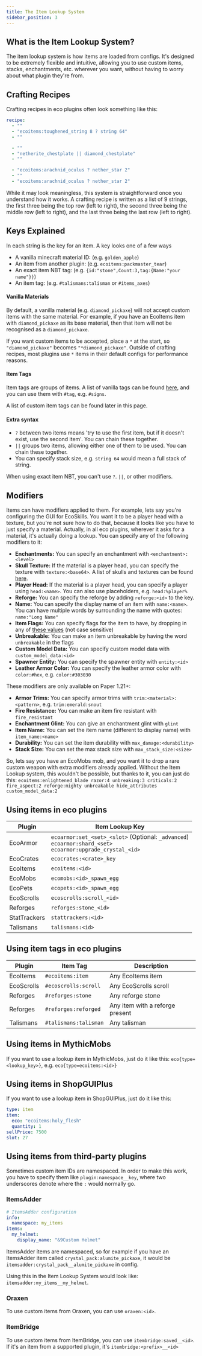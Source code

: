 ```yaml
---
title: The Item Lookup System
sidebar_position: 3
---
```


## What is the Item Lookup System?

The item lookup system is how items are loaded from configs. It's designed to be extremely flexible and intuitive, allowing you to use custom items, stacks, enchantments, etc. wherever you want, without having to worry about
what plugin they're from.

## Crafting Recipes

Crafting recipes in eco plugins often look something like this:

```yaml
recipe:
  - ""
  - "ecoitems:toughened_string 8 ? string 64"
  - ""

  - ""
  - "netherite_chestplate || diamond_chestplate"
  - ""

  - "ecoitems:arachnid_oculus ? nether_star 2"
  - ""
  - "ecoitems:arachnid_oculus ? nether_star 2"
```

While it may look meaningless, this system is straightforward once you understand how it works. A crafting recipe is written as a list of 9 strings, the first three being the top row (left to right),
the second three being the middle row (left to right), and the last three being the last row (left to right).

## Keys Explained

In each string is the key for an item. A key looks one of a few ways

- A vanilla minecraft material ID: (e.g. `golden_apple`)
- An item from another plugin: (e.g. `ecoitems:packmaster_tear`)
- An exact item NBT tag: (e.g. `{id:"stone",Count:3,tag:{Name:"your name"}}`)
- An item tag: (e.g. `#talismans:talisman` or `#items_axes`)

#### Vanilla Materials

By default, a vanilla material (e.g. `diamond_pickaxe`) will not accept custom items with the same material. For example, if you have an EcoItems item with `diamond_pickaxe` as its base material,
then that item will not be recognised as a `diamond_pickaxe`.

If you want custom items to be accepted, place a `*` at the start, so `"diamond_pickaxe"` becomes `"*diamond_pickaxe"`. Outside of crafting recipes, most plugins use `*` items in their
default configs for performance reasons.

#### Item Tags

Item tags are groups of items. A list of vanilla tags can be found [here](https://hub.spigotmc.org/javadocs/bukkit/org/bukkit/Tag.html), and you can use them with `#tag`, e.g. `#signs`.

A list of custom item tags can be found later in this page.

#### Extra syntax

- `?` between two items means 'try to use the first item, but if it doesn't exist, use the second item'. You can chain these together.
- `||` groups two items, allowing either one of them to be used. You can chain these together.
- You can specify stack size, e.g. `string 64` would mean a full stack of string.

When using exact item NBT, you can't use `?`. `||`, or other modifiers.

## Modifiers

Items can  have modifiers applied to them. For example, lets say you're configuring the GUI for EcoSkills. You want it to be a player head with a texture, but you're not sure how to do that, because it looks like you have to just specify a material. Actually, in all eco plugins, wherever it asks for a material, it's actually doing a lookup. You can specify any of the following modifiers to it:

- **Enchantments:** You can specify an enchantment with `<enchantment>:<level>`
- **Skull Texture:** If the material is a player head, you can specify the texture with `texture:<base64>`. A list of skulls and textures can be found [here](https://minecraft-heads.com/).
- **Player Head:** If the material is a player head, you can specify a player using `head:<name>`. You can also use placeholders, e.g. `head:%player%`
- **Reforge:** You can specify the reforge by adding `reforge:<id>` to the key.
- **Name:** You can specify the display name of an item with `name:<name>`. You can have multiple words by surrounding the name with quotes: `name:"Long Name"`
- **Item Flags:** You can specify flags for the item to have, by dropping in any of [these values](https://hub.spigotmc.org/javadocs/bukkit/org/bukkit/inventory/ItemFlag.html) (not case sensitive)
- **Unbreakable:** You can make an item unbreakable by having the word `unbreakable` in the flags
- **Custom Model Data:** You can specify custom model data with `custom_model_data:<id>`
- **Spawner Entity:** You can specify the spawner entity with `entity:<id>`
- **Leather Armor Color:** You can specify the leather armor color with `color:#hex`, e.g. `color:#303030`

These modifiers are only available on Paper 1.21+:

- **Armor Trims:** You can specify armor trims with `trim:<material>:<pattern>`, e.g. `trim:emerald:snout`
- **Fire Resistance:** You can make an item fire resistant with `fire_resistant`
- **Enchantment Glint:** You can give an enchantment glint with `glint`
- **Item Name:** You can set the item name (different to display name) with `item_name:<name>`
- **Durability:** You can set the item durability with `max_damage:<durability>`
- **Stack Size:** You can set the max stack size with `max_stack_size:<size>`

So, lets say you have an EcoMobs mob, and you want it to drop a rare custom weapon with extra modifiers already applied. Without the Item Lookup system, this wouldn't be possible, but thanks to it, you can just do this: `ecoitems:enlightened_blade razor:4 unbreaking:3 criticals:2 fire_aspect:2 reforge:mighty unbreakable hide_attributes custom_model_data:2`

## Using items in eco plugins

| Plugin       | Item Lookup Key                                                                                                     |
| ------------ | ------------------------------------------------------------------------------------------------------------------- |
| EcoArmor     | `ecoarmor:set_<set>_<slot>` (Optional: `_advanced`) <br/>`ecoarmor:shard_<set>`<br/>`ecoarmor:upgrade_crystal_<id>` |
| EcoCrates    | `ecocrates:<crate>_key`                                                                                             |
| EcoItems     | `ecoitems:<id>`                                                                                                     |
| EcoMobs      | `ecomobs:<id>_spawn_egg`                                                                                            |
| EcoPets      | `ecopets:<id>_spawn_egg`                                                                                            |
| EcoScrolls   | `ecoscrolls:scroll_<id>`                                                                                            |
| Reforges     | `reforges:stone_<id>`                                                                                               |
| StatTrackers | `stattrackers:<id>`                                                                                                 |
| Talismans    | `talismans:<id>`                                                                                                    |

## Using item tags in eco plugins

| Plugin     | Item Tag              | Description                     |
| ---------- | --------------------- | ------------------------------- |
| EcoItems   | `#ecoitems:item`      | Any EcoItems item               |
| EcoScrolls | `#ecoscrolls:scroll`  | Any EcoScrolls scroll           |
| Reforges   | `#reforges:stone`     | Any reforge stone               |
| Reforges   | `#reforges:reforged`  | Any item with a reforge present |
| Talismans  | `#talismans:talisman` | Any talisman                    |

## Using items in MythicMobs

If you want to use a lookup item in MythicMobs, just do it like this: `eco{type=<lookup_key>}`, e.g. `eco{type=ecoitems:<id>}`

## Using items in ShopGUIPlus

If you want to use a lookup item in ShopGUIPlus, just do it like this:

```yaml
type: item
item:
  eco: "ecoitems:holy_flesh"
  quantity: 1
sellPrice: 7500
slot: 27
```

## Using items from third-party plugins

Sometimes custom item IDs are namespaced. In order to make this work, you have to specify them like `plugin:namespace__key`, where two underscores denote where the `:` would normally go.

### ItemsAdder

```yaml
# ItemsAdder configuration
info:
  namespace: my_items
items:
  my_helmet:
    display_name: "&9Custom Helmet"
```

ItemsAdder items are namespaced, so for example if you have an ItemsAdder item called `crystal_pack:alumite_pickaxe`, it would be `itemsadder:crystal_pack__alumite_pickaxe` in config.

Using this in the Item Lookup System would look like: `itemsadder:my_items__my_helmet`.

### Oraxen

To use custom items from Oraxen, you can use `oraxen:<id>`.

### ItemBridge

To use custom items from ItemBridge, you can use `itembridge:saved__<id>`. If it's an item from a supported plugin, it's `itembridge:<prefix>__<id>`

